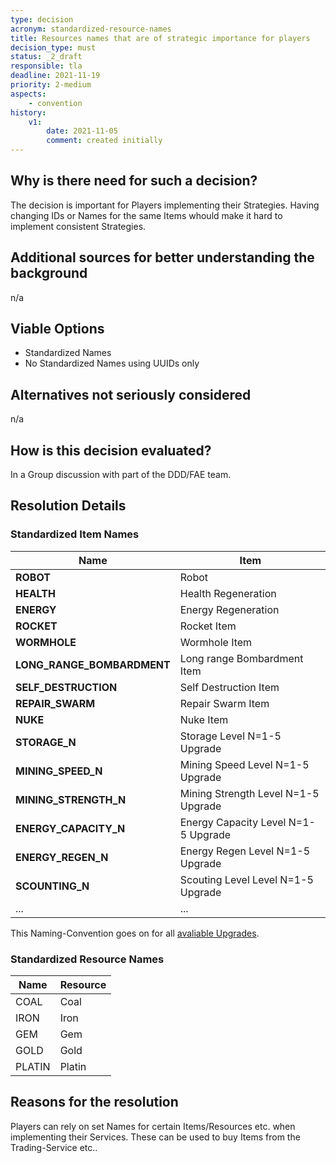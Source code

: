 ```yaml
---
type: decision
acronym: standardized-resource-names
title: Resources names that are of strategic importance for players
decision_type: must
status: _2_draft
responsible: tla
deadline: 2021-11-19
priority: 2-medium
aspects:
    - convention
history:
    v1:
        date: 2021-11-05
        comment: created initially
---
```


## Why is there need for such a decision?

The decision is important for Players implementing their Strategies. Having changing IDs or Names for the same Items whould make it hard to implement consistent Strategies.

## Additional sources for better understanding the background

n/a

## Viable Options

- Standardized Names
- No Standardized Names using UUIDs only

## Alternatives not seriously considered

n/a

## How is this decision evaluated?

In a Group discussion with part of the DDD/FAE team.

## Resolution Details

### Standardized Item Names

| **Name**                   | **Item**                            |
|----------------------------|-------------------------------------|
| **ROBOT**                  | Robot                               |
| **HEALTH**                 | Health Regeneration                 |
| **ENERGY**                 | Energy Regeneration                 | 
| **ROCKET**                 | Rocket Item                         | 
| **WORMHOLE**               | Wormhole Item                       |
| **LONG_RANGE_BOMBARDMENT** | Long range Bombardment Item         |
| **SELF_DESTRUCTION**       | Self Destruction Item               |
| **REPAIR_SWARM**           | Repair Swarm Item                   |
| **NUKE**                   | Nuke Item                           |
| **STORAGE_N**              | Storage Level N=1-5 Upgrade         |
| **MINING_SPEED_N**         | Mining Speed Level N=1-5 Upgrade    |
| **MINING_STRENGTH_N**      | Mining Strength Level N=1-5 Upgrade |
| **ENERGY_CAPACITY_N**      | Energy Capacity Level N=1-5 Upgrade |
| **ENERGY_REGEN_N**         | Energy Regen Level N=1-5 Upgrade    |
| **SCOUNTING_N**            | Scouting Level Level N=1-5 Upgrade  |
| ...                        | ...                                 |

This Naming-Convention goes on for all [avaliable Upgrades](https://the-microservice-dungeon.github.io/docs/rules/gameplay#robot-upgrades).

### Standardized Resource Names

| **Name** | **Resource**  |
|----------|---------------|
| COAL     | Coal          |
| IRON     | Iron          |
| GEM      | Gem           |
| GOLD     | Gold          |
| PLATIN   | Platin        |

## Reasons for the resolution

Players can rely on set Names for certain Items/Resources etc. when implementing their Services. These can be used to buy Items from the Trading-Service etc..
